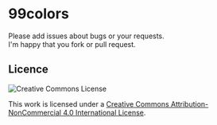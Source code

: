 # 99colors

Please add issues about bugs or your requests.<br>
I'm happy that you fork or pull request.

## Licence

![Creative Commons License](https://i.creativecommons.org/l/by-nc/4.0/88x31.png)<br>

This work is licensed under a [Creative Commons Attribution-NonCommercial 4.0 International License](http://creativecommons.org/licenses/by-nc/4.0/).
